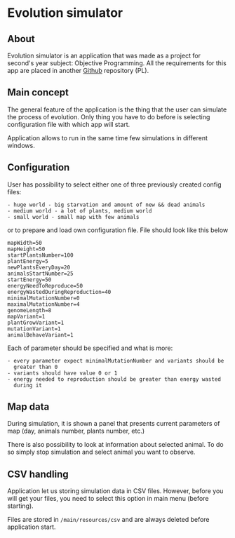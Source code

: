 # Evolution simulator

## About
Evolution simulator is an application that was made as a project for second's year subject: Objective Programming.
All the requirements for this app are placed in another 
[Github](https://github.com/apohllo/obiektowe-lab/tree/master/proj1) repository (PL).

## Main concept
The general feature of the application is the thing that the user can simulate the process of evolution. Only
thing you have to do before is selecting configuration file with which app will start.

Application allows to run in the same time few simulations in different windows.

## Configuration
User has possibility to select either one of three previously created config files:
    
    - huge world - big starvation and amount of new && dead animals
    - medium world - a lot of plants, medium world
    - small world - small map with few animals

or to prepare and load own configuration file. File should look like this below

```text
mapWidth=50
mapHeight=50
startPlantsNumber=100
plantEnergy=5
newPlantsEveryDay=20
animalsStartNumber=25
startEnergy=50
energyNeedToReproduce=50
energyWastedDuringReproduction=40
minimalMutationNumber=0
maximalMutationNumber=4
genomeLength=8
mapVariant=1
plantGrowVariant=1
mutationVariant=1
animalBehaveVariant=1
```
Each of parameter should be specified and what is more:

    - every parameter expect minimalMutationNumber and variants should be
      greater than 0
    - variants should have value 0 or 1
    - energy needed to reproduction should be greater than energy wasted 
      during it

## Map data
During simulation, it is shown a panel that presents current parameters of map (day, animals number,
plants number, etc.)

There is also possibility to look at information about selected animal. To do so simply stop simulation
and select animal you want to observe.

## CSV handling
Application let us storing simulation data in CSV files. However, before you will get your files, 
you need to select this option in main menu (before starting).

Files are stored in `/main/resources/csv` and are always deleted before application start.